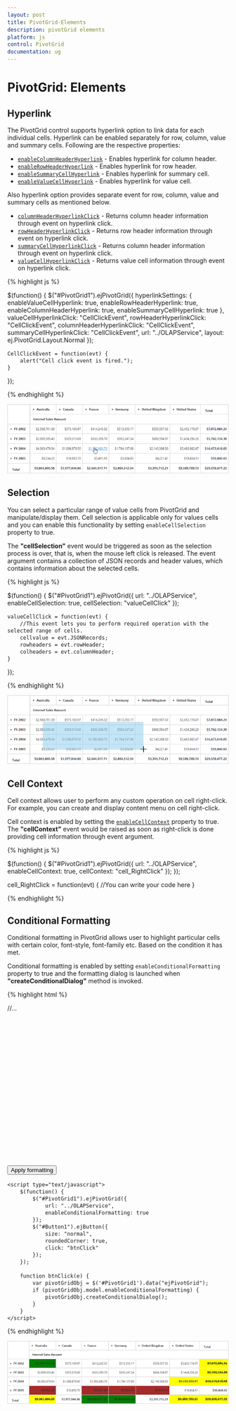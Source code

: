 ```yaml
---
layout: post
title: PivotGrid-Elements
description: pivotGrid elements
platform: js
control: PivotGrid
documentation: ug
---
```


# PivotGrid: Elements

## Hyperlink
The PivotGrid control supports hyperlink option to link data for each individual cells. Hyperlink can be enabled separately for row, column, value and summary cells. Following are the respective properties:

* [`enableColumnHeaderHyperlink`](/js/api/ejpivotgrid#members:hyperlinksettings-enablerowheaderhyperlink) - Enables hyperlink for column header.
* [`enableRowHeaderHyperlink`](/js/api/ejpivotgrid#members:hyperlinksettings-enablerowheaderhyperlink) - Enables hyperlink for row header.
* [`enableSummaryCellHyperlink`](/js/api/ejpivotgrid#members:hyperlinksettings-enablesummarycellhyperlink) - Enables hyperlink for summary cell.
* [`enableValueCellHyperlink`](/js/api/ejpivotgrid#members:hyperlinksettings-enablevaluecellhyperlink) - Enables hyperlink for value cell.

Also hyperlink option provides separate event for row, column, value and summary cells as mentioned below.
 
* [`columnHeaderHyperlinkClick`](/js/api/ejpivotgrid#events:columnheaderhyperlinkclick) - Returns column header information through event on hyperlink click.
* [`rowHeaderHyperlinkClick`](/js/api/ejpivotgrid#events:rowheaderhyperlinkclick) - Returns row header information through event on hyperlink click.
* [`summaryCellHyperlinkClick`](/js/api/ejpivotgrid#events:summarycellhyperlinkclick) - Returns column header information through event on hyperlink click.
* [`valueCellHyperlinkClick`](/js/api/ejpivotgrid#events:valuecellhyperlinkclick) - Returns value cell information through event on hyperlink click.

{% highlight js %}

$(function() {
    $("#PivotGrid1").ejPivotGrid({
        hyperlinkSettings: {
            enableValueCellHyperlink: true,
            enableRowHeaderHyperlink: true,
            enableColumnHeaderHyperlink: true,
            enableSummaryCellHyperlink: true
        },
        valueCellHyperlinkClick: "CellClickEvent",
        rowHeaderHyperlinkClick: "CellClickEvent",
        columnHeaderHyperlinkClick: "CellClickEvent",
        summaryCellHyperlinkClick: "CellClickEvent",
       url: "../OLAPService",
        layout: ej.PivotGrid.Layout.Normal
    });

    CellClickEvent = function(evt) {
        alert("Cell click event is fired.");
    }
});

{% endhighlight %}

![](PivotGrid-Elements_images/hyperlink.png)

## Selection
You can select a particular range of value cells from PivotGrid and manipulate/display them. Cell selection is applicable only for values cells and you can enable this functionality by setting `enableCellSelection` property to true.

The **"cellSelection"** event would be triggered as soon as the selection process is over, that is, when the mouse left click is released. The event argument contains a collection of JSON records and header values, which contains information about the selected cells.

{% highlight js %}

$(function() {
    $("#PivotGrid1").ejPivotGrid({
        url: "../OLAPService",
        enableCellSelection: true,
        cellSelection: "valueCellClick"
    });

    valueCellClick = function(evt) {
        //This event lets you to perform required operation with the selected range of cells.
        cellvalue = evt.JSONRecords;
        rowheaders = evt.rowHeader;
        colheaders = evt.columnHeader;
    }
});

{% endhighlight %}

![](PivotGrid-Elements_images/cellselection.png)

## Cell Context
Cell context allows user to perform any custom operation on cell right-click. For example, you can create and display content menu on cell right-click.

Cell context is enabled by setting the [`enableCellContext`](/js/api/ejpivotgrid#members:enablecellcontext) property to true. The **"cellContext"** event would be raised as soon as right-click is done providing cell information through event argument.

{% highlight js %}

$(function() {
    $("#PivotGrid1").ejPivotGrid({
       url: "../OLAPService",
        enableCellContext: true,
        cellContext: "cell_RightClick"
    });
});

cell_RightClick = function(evt) {
    //You can write your code here
}

{% endhighlight %}

## Conditional Formatting
Conditional formatting in PivotGrid allows user to highlight particular cells with certain color, font-style, font-family etc. Based on the condition it has met.
  
Conditional formatting is enabled by setting `enableConditionalFormatting` property to true and the formatting dialog is launched when **"createConditionalDialog"** method is invoked.

{% highlight html %}

<html>
//...

<body>
    <div id="PivotGrid1" style="height: 350px; width: 100%; overflow: auto"> </div>
    <button id="Button1">Apply formatting</button>

    <script type="text/javascript">
        $(function() {
            $("#PivotGrid1").ejPivotGrid({
                url: "../OLAPService",
                enableConditionalFormatting: true
            });
            $("#Button1").ejButton({
                size: "normal",
                roundedCorner: true,
                click: "btnClick"
            });
        });

        function btnClick(e) {
            var pivotGridObj = $('#PivotGrid1').data("ejPivotGrid");
            if (pivotGridObj.model.enableConditionalFormatting) {
                pivotGridObj.createConditionalDialog();
            }
        }
    </script>
</body>

</html>

{% endhighlight %}

![](PivotGrid-Elements_images/conditional.png)


